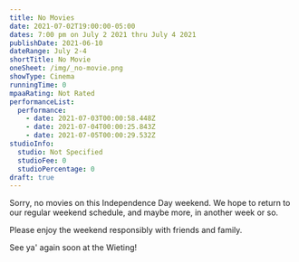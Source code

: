 ```yaml
---
title: No Movies
date: 2021-07-02T19:00:00-05:00
dates: 7:00 pm on July 2 2021 thru July 4 2021
publishDate: 2021-06-10
dateRange: July 2-4
shortTitle: No Movie
oneSheet: /img/_no-movie.png
showType: Cinema
runningTime: 0
mpaaRating: Not Rated
performanceList:
  performance:
    - date: 2021-07-03T00:00:58.448Z
    - date: 2021-07-04T00:00:25.843Z
    - date: 2021-07-05T00:00:29.532Z
studioInfo:
  studio: Not Specified
  studioFee: 0
  studioPercentage: 0
draft: true
---
```

Sorry, no movies on this Independence Day weekend.  We hope to return to our regular weekend schedule, and maybe more, in another week or so.

Please enjoy the weekend responsibly with friends and family.



See ya' again soon at the Wieting!
